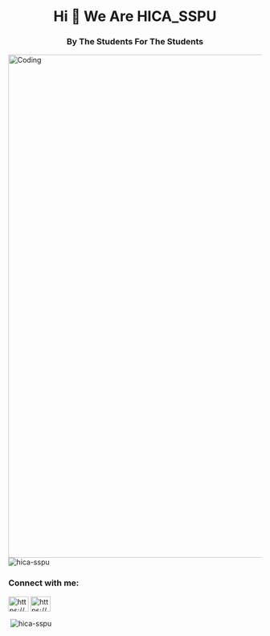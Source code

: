 <h1 align = "center">Hi 👋 We Are HICA_SSPU</h1>
<h3 align="center">By The Students For The Students</h3> 
<img align= "right" alt="Coding" width="1000" src="https://media.licdn.com/dms/image/v2/D4D22AQHcBibVnDN9Uw/feedshare-shrink_800/feedshare-shrink_800/0/1728638378776?e=2147483647&v=beta&t=kZlxbBRbLZy5pYri_9vP9M_mlCZGkohlifIXCmysBvk">


<p align="left"> <img src="https://komarev.com/ghpvc/?username=hica-sspu&label=Profile%20views&color=0e75b6&style=flat" alt="hica-sspu" /> </p>

<h3 align="left">Connect with me:</h3>
<p align="left">
<a href="https://linkedin.com/in/https://www.linkedin.com/company/hica-sspu/mycompany/" target="blank"><img align="center" src="https://raw.githubusercontent.com/rahuldkjain/github-profile-readme-generator/master/src/images/icons/Social/linked-in-alt.svg" alt="https://www.linkedin.com/company/hica-sspu/mycompany/" height="30" width="40" /></a>
<a href="https://instagram.com/https://www.instagram.com/hica_sspu?igsh=mwvmdw1uatd6y2z5bw==" target="blank"><img align="center" src="https://raw.githubusercontent.com/rahuldkjain/github-profile-readme-generator/master/src/images/icons/Social/instagram.svg" alt="https://www.instagram.com/hica_sspu?igsh=mwvmdw1uatd6y2z5bw==" height="30" width="40" /></a>
</p>

<p>&nbsp;<img align="center" src="https://github-readme-stats.vercel.app/api?username=hica-sspu&show_icons=true&locale=en" alt="hica-sspu" /></p>

